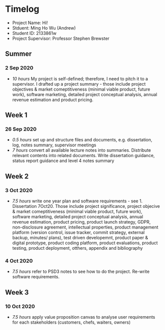 # Timelog

* Project Name: Hi! 
* Stduent: Ming Ho Wu (Andrew)
* Student ID: 2133861w 
* Project Supervisor: Professor Stephen Brewster


## Summer

### 2 Sep 2020

* *10 hours* My project is self-defined; therefore, I need to pitch it to a supervisor. I drafted up a project summary - those include project objectives & market comeptitiveness (minimal viable product, future work), software marketing, detailed project conceptual analysis, annual revenue estimation and product pricing.


## Week 1

### 26 Sep 2020

* *0.5 hours* set up and structure files and documents, e.g. dissertation, log, notes summary, supervisor meetings
* *7 hours* convert all available lecture notes into summaries. Distribute relevant contents into related documents. Write dissertation guidance, status report guidance and level 4 notes summary



## Week 2

### 3 Oct 2020

* *7.5 hours* write one year plan and software requirements - see 1. Dissertation 7Oct20. Those include project significance, project objecive & market comeptitiveness (minimal viable product, future work), software marketing, detailed project conceptual analysis, annual revenue estimation, product pricing, product launch strategy, GDPR, non-disclosure agreement, intellectual properties, product management platform (version control, issue tracker, commit strategy, external backup, minutes/ plans), test driven developemnt, product paper & digital prototype, product coding platform, product evaluations, product testing, product deployment, otthers, appendix and bibliography

### 4 Oct 2020

* *7.5 hours* refer to PSD3 notes to see how to do the project. Re-write software requirements.

## Week 3

### 10 Oct 2020

* *7.5 hours* apply value proposition canvas to analyse user requirements for each stakeholders (customers, chefs, waiters, owners)



